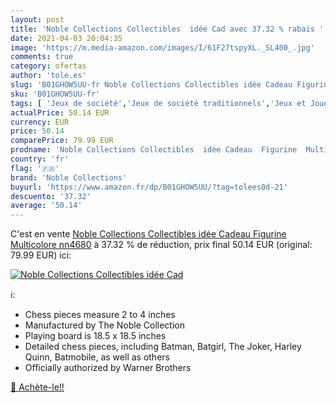 ```yaml
---
layout: post
title: 'Noble Collections Collectibles  idée Cad avec 37.32 % rabais '
date: 2021-04-03 20:04:35
image: 'https://m.media-amazon.com/images/I/61F27tspyXL._SL400_.jpg'
comments: true
category: ofertas
author: 'tole.es'
slug: 'B01GHOW5UU-fr Noble Collections Collectibles idée Cadeau Figurine...'
sku: 'B01GHOW5UU-fr'
tags: [ 'Jeux de société','Jeux de société traditionnels','Jeux et Jouets','Jeux et jouets','noble collections','Échecs', ]
actualPrice: 50.14 EUR
currency: EUR
price: 50.14
comparePrice: 79.99 EUR
prodname: 'Noble Collections Collectibles  idée Cadeau  Figurine  Multicolore  nn4680'
country: 'fr'
flag: '🇫🇷'
brand: 'Noble Collections'
buyurl: 'https://www.amazon.fr/dp/B01GHOW5UU/?tag=tolees0d-21'
descuento: '37.32'
average: '50.14'
---
```


C'est en vente [Noble Collections Collectibles  idée Cadeau  Figurine  Multicolore  nn4680](https://www.amazon.fr/dp/B01GHOW5UU/?tag=tolees0d-21)  à  37.32 % de réduction, prix final  50.14 EUR (original: 79.99 EUR) ici:

[![Noble Collections Collectibles  idée Cad](https://m.media-amazon.com/images/I/61F27tspyXL._SL400_.jpg)](https://www.amazon.fr/dp/B01GHOW5UU/?tag=tolees0d-21)

ℹ️:

- Chess pieces measure 2 to 4 inches
- Manufactured by The Noble Collection
- Playing board is 18.5 x 18.5 inches
- Detailed chess pieces, including Batman, Batgirl, The Joker, Harley Quinn, Batmobile, as well as others
- Officially authorized by Warner Brothers

[🛒 Achète-le!!](https://www.amazon.fr/dp/B01GHOW5UU/?tag=tolees0d-21)
